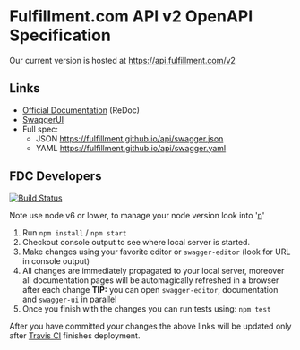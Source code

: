 # Fulfillment.com API v2 OpenAPI Specification

Our current version is hosted at https://api.fulfillment.com/v2

## Links

- [Official Documentation](https://fulfillment.github.io/api/) (ReDoc)
- [SwaggerUI](https://fulfillment.github.io/api/swagger-ui/)
- Full spec:
    + JSON https://fulfillment.github.io/api/swagger.json
    + YAML https://fulfillment.github.io/api/swagger.yaml


## FDC Developers
[![Build Status](https://travis-ci.org/fulfillment/api.svg?branch=master)](https://travis-ci.org/fulfillment/api)

Note use node v6 or lower, to manage your node version look into '[n](https://github.com/tj/n)'

1. Run `npm install` / `npm start`
2. Checkout console output to see where local server is started.
3. Make changes using your favorite editor or `swagger-editor` (look for URL in console output)
4. All changes are immediately propagated to your local server, moreover all documentation pages will be automagically refreshed in a browser after each change
**TIP:** you can open `swagger-editor`, documentation and `swagger-ui` in parallel
5. Once you finish with the changes you can run tests using: `npm test`

After you have committed your changes the above links will be updated only after [Travis CI](https://travis-ci.org/fulfillment/api) finishes deployment.